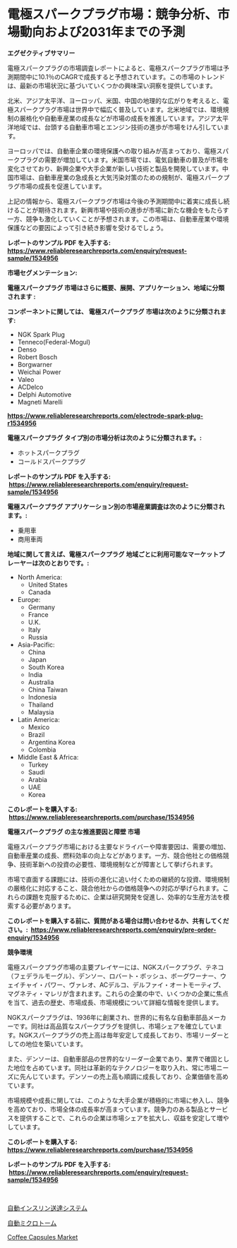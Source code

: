 <p><h1>電極スパークプラグ市場：競争分析、市場動向および2031年までの予測</h1></p><p><strong>エグゼクティブサマリー</strong></p>
<p><p>電極スパークプラグの市場調査レポートによると、電極スパークプラグ市場は予測期間中に10.1％のCAGRで成長すると予想されています。この市場のトレンドは、最新の市場状況に基づいていくつかの興味深い洞察を提供しています。</p><p>北米、アジア太平洋、ヨーロッパ、米国、中国の地理的な広がりを考えると、電極スパークプラグ市場は世界中で幅広く普及しています。北米地域では、環境規制の厳格化や自動車産業の成長などが市場の成長を推進しています。アジア太平洋地域では、台頭する自動車市場とエンジン技術の進歩が市場をけん引しています。</p><p>ヨーロッパでは、自動車企業の環境保護への取り組みが高まっており、電極スパークプラグの需要が増加しています。米国市場では、電気自動車の普及が市場を変化させており、新興企業や大手企業が新しい技術と製品を開発しています。中国市場は、自動車産業の急成長と大気汚染対策のための規制が、電極スパークプラグ市場の成長を促進しています。</p><p>上記の情報から、電極スパークプラグ市場は今後の予測期間中に着実に成長し続けることが期待されます。新興市場や技術の進歩が市場に新たな機会をもたらす一方、競争も激化していくことが予想されます。この市場は、自動車産業や環境保護などの要因によって引き続き影響を受けるでしょう。</p></p>
<p><strong>レポートのサンプル PDF を入手する: <a href="https://www.reliableresearchreports.com/enquiry/request-sample/1534956">https://www.reliableresearchreports.com/enquiry/request-sample/1534956</a></strong></p>
<p><strong>市場セグメンテーション:</strong></p>
<p><strong> 電極スパークプラグ 市場はさらに概要、展開、アプリケーション、地域に分類されます :</strong></p>
<p><strong>コンポーネントに関しては、 電極スパークプラグ 市場は次のように分類されます: &nbsp;</strong></p>
<p><ul><li>NGK Spark Plug</li><li>Tenneco(Federal-Mogul)</li><li>Denso</li><li>Robert Bosch</li><li>Borgwarner</li><li>Weichai Power</li><li>Valeo</li><li>ACDelco</li><li>Delphi Automotive</li><li>Magneti Marelli</li></ul></p>
<p><strong><a href="https://www.reliableresearchreports.com/electrode-spark-plug-r1534956">https://www.reliableresearchreports.com/electrode-spark-plug-r1534956</a></strong></p>
<p><strong> 電極スパークプラグ タイプ別の市場分析は次のように分類されます。:</strong></p>
<p><ul><li>ホットスパークプラグ</li><li>コールドスパークプラグ</li></ul></p>
<p><strong>レポートのサンプル PDF を入手する: &nbsp;<a href="https://www.reliableresearchreports.com/enquiry/request-sample/1534956">https://www.reliableresearchreports.com/enquiry/request-sample/1534956</a></strong></p>
<p><strong> 電極スパークプラグ アプリケーション別の市場産業調査は次のように分類されます。:</strong></p>
<p><ul><li>乗用車</li><li>商用車両</li></ul></p>
<p><strong>地域に関して言えば、電極スパークプラグ 地域ごとに利用可能なマーケットプレーヤーは次のとおりです。:</strong></p>
<p><ul>
    <li>
        North America:
        <ul>
            <li>United States</li>
            <li>Canada</li>
        </ul>
    </li>
    <li>
        Europe:
        <ul>
            <li>Germany</li>
            <li>France</li>
            <li>U.K.</li>
            <li>Italy</li>
            <li>Russia</li>
        </ul>
    </li>
    <li>
        Asia-Pacific:
        <ul>
            <li>China</li>
            <li>Japan</li>
            <li>South Korea</li>
            <li>India</li>
            <li>Australia</li>
            <li>China Taiwan</li>
            <li>Indonesia</li>
            <li>Thailand</li>
            <li>Malaysia</li>
        </ul>
    </li>
    <li>
        Latin America:
        <ul>
            <li>Mexico</li>
            <li>Brazil</li>
            <li>Argentina Korea</li>
            <li>Colombia</li>
        </ul>
    </li>
    <li>
        Middle East & Africa:
        <ul>
            <li>Turkey</li>
            <li>Saudi</li>
            <li>Arabia</li>
            <li>UAE</li>
            <li>Korea</li>
        </ul>
    </li>
    </ul></p>
<p><strong>このレポートを購入する: &nbsp;<a href="https://www.reliableresearchreports.com/purchase/1534956">https://www.reliableresearchreports.com/purchase/1534956</a></strong></p>
<p><strong>電極スパークプラグ の主な推進要因と障壁 市場</strong></p>
<p><p>電極スパークプラグ市場における主要なドライバーや障害要因は、需要の増加、自動車産業の成長、燃料効率の向上などがあります。一方、競合他社との価格競争、技術革新への投資の必要性、環境規制などが障害として挙げられます。</p><p>市場で直面する課題には、技術の進化に追い付くための継続的な投資、環境規制の厳格化に対応すること、競合他社からの価格競争への対応が挙げられます。これらの課題を克服するために、企業は研究開発を促進し、効率的な生産方法を模索する必要があります。</p></p>
<p><strong>このレポートを購入する前に、質問がある場合は問い合わせるか、共有してください。:&nbsp; <a href="https://www.reliableresearchreports.com/enquiry/pre-order-enquiry/1534956">https://www.reliableresearchreports.com/enquiry/pre-order-enquiry/1534956</a></strong></p>
<p><strong>競争環境</strong></p>
<p><p>電極スパークプラグ市場の主要プレイヤーには、NGKスパークプラグ、テネコ（フェデラルモーグル）、デンソー、ロバート・ボッシュ、ボーグワーナー、ウェイチャイ・パワー、ヴァレオ、ACデルコ、デルファイ・オートモーティブ、マグネティ・マレリが含まれます。これらの企業の中で、いくつかの企業に焦点を当て、過去の歴史、市場成長、市場規模について詳細な情報を提供します。</p><p>NGKスパークプラグは、1936年に創業され、世界的に有名な自動車部品メーカーです。同社は高品質なスパークプラグを提供し、市場シェアを確立しています。NGKスパークプラグの売上高は毎年安定して成長しており、市場リーダーとしての地位を築いています。</p><p>また、デンソーは、自動車部品の世界的なリーダー企業であり、業界で確固とした地位を占めています。同社は革新的なテクノロジーを取り入れ、常に市場ニーズに先んじています。デンソーの売上高も順調に成長しており、企業価値を高めています。</p><p>市場規模や成長に関しては、このような大手企業が積極的に市場に参入し、競争を高めており、市場全体の成長率が高まっています。競争力のある製品とサービスを提供することで、これらの企業は市場シェアを拡大し、収益を安定して増やしています。</p></p>
<p><strong>このレポートを購入する: &nbsp; <a href="https://www.reliableresearchreports.com/purchase/1534956">https://www.reliableresearchreports.com/purchase/1534956</a></strong></p>
<p><strong>レポートのサンプル PDF を入手する: &nbsp;<a href="https://www.reliableresearchreports.com/enquiry/request-sample/1534956">https://www.reliableresearchreports.com/enquiry/request-sample/1534956</a></strong><strong></strong></p>
<p>&nbsp;</p>
<p><p><a href="https://github.com/cbigkbh02719/Market-Research-Report-List-1/blob/main/545268318354.md">自動インスリン送達システム</a></p><p><a href="https://github.com/ReganWisoky2023/Market-Research-Report-List-1/blob/main/322721618355.md">自動ミクロトーム</a></p><p><a href="https://github.com/timeliteaut/Market-Research-Report-List-2/blob/main/coffee-capsules-market.md">Coffee Capsules Market</a></p></p>